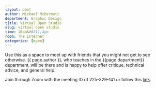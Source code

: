 ```yaml
---
layout: post
author: Michael McDermott
department: Graphic Design
title: Virtual Open Studio
slug: virtual open studio
time: 10am&#8211;4pm
room: The Internet
categories: [open]
---
```

Use this as a space to meet up with friends that you might not get to see otherwise. {{ page.author }}, who teaches in the {{page.department}} department, will be there and is happy to help offer critique, technical advice, and general help.

Join through Zoom with the meeting ID of 225-329-141 or follow this [link](https://zoom.us/j/225329141).
